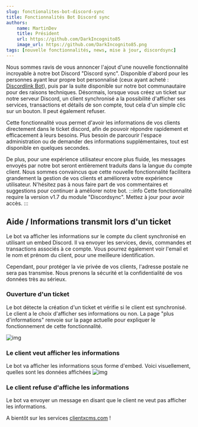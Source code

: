 ```yaml
---
slug: fonctionalites-bot-discord-sync
title: Fonctionnalités Bot Discord sync
authors:
    name: MartinDev
    title: Président
    url: https://github.com/DarkIncognito85
    image_url: https://github.com/DarkIncognito85.png
tags: [nouvelle fonctionnalités, news, mise à jour, discordsync]
---
```

Nous sommes ravis de vous annoncer l'ajout d'une nouvelle fonctionnalité incroyable à notre bot Discord "Discord sync". Disponible d'abord pour les personnes ayant leur propre bot personnalisé (ceux ayant acheté : [Discordlink Bot](https://clientxcms.com/basket/45/data)), puis par la suite disponible sur notre bot communautaire pour des raisons techniques. Désormais, lorsque vous créez un ticket sur notre serveur Discord, un client synchronisé a la possibilité d'afficher ses services, transactions et détails de son compte, tout cela d'un simple clic sur un bouton. Il peut également refuser.

Cette fonctionnalité vous permet d'avoir les informations de vos clients directement dans le ticket discord, afin de pouvoir répondre rapidement et efficacement à leurs besoins. Plus besoin de parcourir l'espace administration ou de demander des informations supplémentaires, tout est disponible en quelques secondes.

De plus, pour une expérience utilisateur encore plus fluide, les messages envoyés par notre bot seront entièrement traduits dans la langue du compte client.
Nous sommes convaincus que cette nouvelle fonctionnalité facilitera grandement la gestion de vos clients et améliorera votre expérience utilisateur. N'hésitez pas à nous faire part de vos commentaires et suggestions pour continuer à améliorer notre bot.
:::info
Cette fonctionnalité require la version v1.7 du module "Discordsync". Mettez à jour pour avoir accès.
:::
## Aide / Informations transmit lors d'un ticket
Le bot va afficher les informations sur le compte du client synchronisé en utilisant un embed Discord. Il va envoyer les services, devis, commandes et transactions associés à ce compte. Vous pourrez également voir l'email et le nom et prénom du client, pour une meilleure identification.

Cependant, pour protéger la vie privée de vos clients, l'adresse postale ne sera pas transmise. Nous prenons la sécurité et la confidentialité de vos données très au sérieux.

### Ouverture d'un ticket
Le bot détecte la création d'un ticket et vérifie si le client est synchronisé. Le client a le choix d'afficher ses informations ou non. La page "plus d'informations" renvoie sur la page actuelle pour expliquer le fonctionnement de cette fonctionnalité.

![img](https://media.discordapp.net/attachments/1040375138320912464/1068590411569971221/image.png)
### Le client veut afficher les informations
Le bot va afficher les informations sous forme d'embed. Voici visuellement, quelles sont les données affichées
![img](https://media.discordapp.net/attachments/1040375138320912464/1068590554797047848/image.png)
### Le client refuse d'affiche les informations
Le bot va envoyer un message en disant que le client ne veut pas afficher les informations.


A bientôt sur les services [clientxcms.com](https://clientxcms.com) ! 
